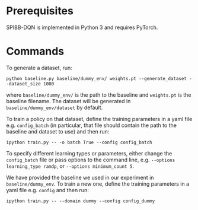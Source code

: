 # Prerequisites

SPIBB-DQN is implemented in Python 3 and requires PyTorch.

# Commands

To generate a dataset, run:

`python baseline.py baseline/dummy_env/ weights.pt --generate_dataset --dataset_size 1000`

where ``baseline/dummy_env/`` is the path to the baseline and ``weights.pt`` is the baseline filename. The dataset will be generated in ``baseline/dummy_env/dataset`` by default.

To train a policy on that dataset, define the training parameters in a yaml file e.g. `config_batch` (in particular, that file should contain the path to the baseline and dataset to use) and then run:

`ipython train.py -- -o batch True --config config_batch`

To specify different learning types or parameters, either change the `config_batch` file or pass options to the command line, e.g. `--options learning_type ramdp`, or `--options minimum_count 5`.

We have provided the baseline we used in our experiment in `baseline/dummy_env`. To train a new one, define the training parameters in a yaml file e.g. `config` and then run:

`ipython train.py -- --domain dummy --config config_dummy`
